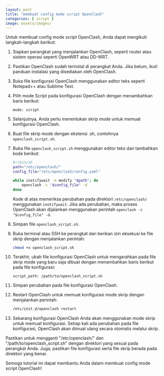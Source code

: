 ```yaml
---
layout: post
title: "membuat config mode script OpenClash"
categories: [ script ]
image: assets/images/
---
```

Untuk membuat config mode script OpenClash, Anda dapat mengikuti langkah-langkah berikut:

1. Siapkan perangkat yang menjalankan OpenClash, seperti router atau sistem operasi seperti OpenWRT atau DD-WRT.

2. Pastikan OpenClash sudah terinstal di perangkat Anda. Jika belum, ikuti panduan instalasi yang disediakan oleh OpenClash.

3. Buka file konfigurasi OpenClash menggunakan editor teks seperti Notepad++ atau Sublime Text.

4. Pilih mode Script pada konfigurasi OpenClash dengan menambahkan baris berikut:

   ```
   mode: script
   ```

5. Selanjutnya, Anda perlu menentukan skrip mode untuk memuat konfigurasi OpenClash.

6. Buat file skrip mode dengan ekstensi .sh, contohnya `openclash_script.sh`.

7. Buka file `openclash_script.sh` menggunakan editor teks dan tambahkan kode berikut:

   ```bash
   #!/bin/sh
   path="/etc/openclash/"
   config_file="/etc/openclash/config.yaml"

   while inotifywait -e modify "$path"; do
       openclash -c "$config_file" -d
   done
   ```

   Kode di atas memeriksa perubahan pada direktori `/etc/openclash/` menggunakan `inotifywait`. Jika ada perubahan, maka proses OpenClash akan dijalankan menggunakan perintah `openclash -c "$config_file" -d`.

8. Simpan file `openclash_script.sh`.

9. Buka terminal atau SSH ke perangkat dan berikan izin eksekusi ke file skrip dengan menjalankan perintah:

   ```bash
   chmod +x openclash_script.sh
   ```

10. Terakhir, ubah file konfigurasi OpenClash untuk mengarahkan pada file skrip mode yang baru saja dibuat dengan menambahkan baris berikut pada file konfigurasi:

    ```
    script_path: /path/to/openclash_script.sh
    ```

11. Simpan perubahan pada file konfigurasi OpenClash.

12. Restart OpenClash untuk memuat konfigurasi mode skrip dengan menjalankan perintah:

    ```bash
    /etc/init.d/openclash restart
    ```

13. Sekarang konfigurasi OpenClash Anda akan menggunakan mode skrip untuk memuat konfigurasi. Setiap kali ada perubahan pada file konfigurasi, OpenClash akan dimuat ulang secara otomatis melalui skrip.

Pastikan untuk mengganti "/etc/openclash/" dan "/path/to/openclash_script.sh" dengan direktori yang sesuai pada perangkat Anda. Juga, pastikan file konfigurasi serta file skrip berada pada direktori yang benar.

Semoga tutorial ini dapat membantu Anda dalam membuat config mode script OpenClash!